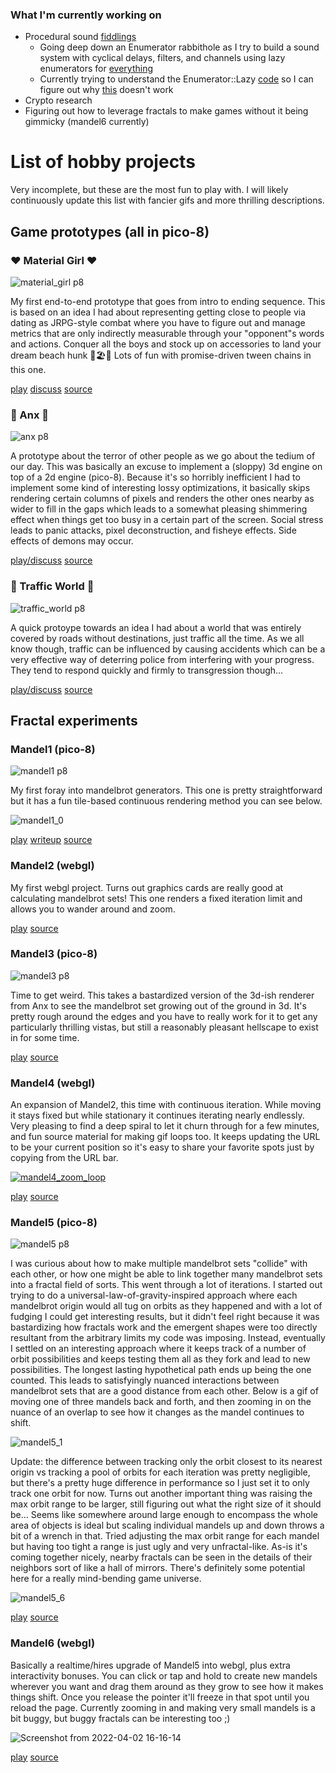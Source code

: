 ### What I'm currently working on
* Procedural sound [fiddlings](https://github.com/jcwilk/sound_formatter)
  * Going deep down an Enumerator rabbithole as I try to build a sound system with cyclical delays, filters, and channels using lazy enumerators for [everything](https://github.com/jcwilk/sound_formatter/blob/20566330f74cff53e6cbd1720210ae933454e4ab/sound_player.rb#L110)
  * Currently trying to understand the Enumerator::Lazy [code](https://github.com/ruby/ruby/blob/v2_7_0/enumerator.c#L1668-L2777) so I can figure out why [this](https://gist.github.com/jcwilk/2a03147d2278dcc3283cbb2d466231f5) doesn't work
* Crypto research
* Figuring out how to leverage fractals to make games without it being gimmicky (mandel6 currently)

# List of hobby projects
Very incomplete, but these are the most fun to play with. I will likely continuously update this list with fancier gifs and more thrilling descriptions.

## Game prototypes (all in pico-8)
### ❤️ Material Girl ❤️
![material_girl p8](https://user-images.githubusercontent.com/39782/159227267-e9732b5c-78aa-401a-a8a8-12e3e397bf11.png)

My first end-to-end prototype that goes from intro to ending sequence. This is based on an idea I had about representing getting close to people via dating as JRPG-style combat where you have to figure out and manage metrics that are only indirectly measurable through your "opponent"s words and actions. Conquer all the boys and stock up on accessories to land your dream beach hunk 💅🏖️💞 Lots of fun with promise-driven tween chains in this one.

[play](https://jcwilk.github.io/material_girl) [discuss](https://www.lexaloffle.com/bbs/?pid=39675&tid=29166) [source](https://github.com/jcwilk/material_girl/blob/master/material_girl.p8)

### 🙈 Anx 🙈
![anx p8](https://user-images.githubusercontent.com/39782/159228458-f87d88d7-8596-496c-8362-94cfed732df8.png)

A prototype about the terror of other people as we go about the tedium of our day. This was basically an excuse to implement a (sloppy) 3d engine on top of a 2d engine (pico-8). Because it's so horribly inefficient I had to implement some kind of interesting lossy optimizations, it basically skips rendering certain columns of pixels and renders the other ones nearby as wider to fill in the gaps which leads to a somewhat pleasing shimmering effect when things get too busy in a certain part of the screen. Social stress leads to panic attacks, pixel deconstruction, and fisheye effects. Side effects of demons may occur.

[play/discuss](https://www.lexaloffle.com/bbs/?pid=42366&tid=29630) [source](https://github.com/jcwilk/anx/blob/master/anx.p8)

### 🚙 Traffic World 🚗
![traffic_world p8](https://user-images.githubusercontent.com/39782/159228213-c1349d9f-7fd1-41b7-a345-d0222b870105.png)

A quick protoype towards an idea I had about a world that was entirely covered by roads without destinations, just traffic all the time. As we all know though, traffic can be influenced by causing accidents which can be a very effective way of deterring police from interfering with your progress. They tend to respond quickly and firmly to transgression though...

[play/discuss](https://www.lexaloffle.com/bbs/?pid=59847#p) [source](https://github.com/jcwilk/traffic_world/blob/master/traffic_world.p8)

## Fractal experiments
### Mandel1 (pico-8)
![mandel1 p8](https://user-images.githubusercontent.com/39782/159228732-b464f1c0-03f2-4c96-ae57-aea1c830a72b.png)

My first foray into mandelbrot generators. This one is pretty straightforward but it has a fun tile-based continuous rendering method you can see below.

![mandel1_0](https://user-images.githubusercontent.com/39782/159221534-62b12cfe-13b0-4eb1-ba33-48d998fc1d84.gif)

[play](https://jcwilk.github.io/mandel1/) [writeup](https://jcwilk.com/mandelbrot-explorer-in-pico-8/) [source](https://github.com/jcwilk/mandel1/blob/master/mandel1.p8)

### Mandel2 (webgl)
My first webgl project. Turns out graphics cards are really good at calculating mandelbrot sets! This one renders a fixed iteration limit and allows you to wander around and zoom.

[play](https://jcwilk.github.io/mandel2) [source](https://github.com/jcwilk/mandel2/blob/master/mandel2.js)

### Mandel3 (pico-8)
![mandel3 p8](https://user-images.githubusercontent.com/39782/159229838-3ddb43ae-1d98-4042-959e-b41fe11b435d.png)

Time to get weird. This takes a bastardized version of the 3d-ish renderer from Anx to see the mandelbrot set growing out of the ground in 3d. It's pretty rough around the edges and you have to really work for it to get any particularly thrilling vistas, but still a reasonably pleasant hellscape to exist in for some time.

[play](https://jcwilk.github.io/mandel3) [source](https://github.com/jcwilk/mandel3/blob/master/mandel3.p8)

### Mandel4 (webgl)
An expansion of Mandel2, this time with continuous iteration. While moving it stays fixed but while stationary it continues iterating nearly endlessly. Very pleasing to find a deep spiral to let it churn through for a few minutes, and fun source material for making gif loops too. It keeps updating the URL to be your current position so it's easy to share your favorite spots just by copying from the URL bar.

[![mandel4_zoom_loop](https://user-images.githubusercontent.com/39782/159221416-f011a2eb-9b13-4a5c-884b-21d152af6320.gif)](https://jcwilk.github.io/mandel4/?x=-1.3998553800531095&y=0&z=1254.8361126647887)

[play](https://jcwilk.github.io/mandel4) [source](https://github.com/jcwilk/mandel4/blob/master/src/index.ts)

### Mandel5 (pico-8)
![mandel5 p8](https://user-images.githubusercontent.com/39782/159668858-00d73aad-cd84-4162-acb9-d5cbc421e73b.png)

I was curious about how to make multiple mandelbrot sets "collide" with each other, or how one might be able to link together many mandelbrot sets into a fractal field of sorts. This went through a lot of iterations. I started out trying to do a universal-law-of-gravity-inspired approach where each mandelbrot origin would all tug on orbits as they happened and with a lot of fudging I could get interesting results, but it didn't feel right because it was bastardizing how fractals work and the emergent shapes were too directly resultant from the arbitrary limits my code was imposing. Instead, eventually I settled on an interesting approach where it keeps track of a number of orbit possibilities and keeps testing them all as they fork and lead to new possibilities. The longest lasting hypothetical path ends up being the one counted. This leads to satisfyingly nuanced interactions between mandelbrot sets that are a good distance from each other. Below is a gif of moving one of three mandels back and forth, and then zooming in on the nuance of an overlap to see how it changes as the mandel continues to shift.

![mandel5_1](https://user-images.githubusercontent.com/39782/159233775-bef88e64-6d37-4208-9163-c4ac8170c1fe.gif)

Update: the difference between tracking only the orbit closest to its nearest origin vs tracking a pool of orbits for each iteration was pretty negligible, but there's a pretty huge difference in performance so I just set it to only track one orbit for now. Turns out another important thing was raising the max orbit range to be larger, still figuring out what the right size of it should be... Seems like somewhere around large enough to encompass the whole area of objects is ideal but scaling individual mandels up and down throws a bit of a wrench in that. Tried adjusting the max orbit range for each mandel but having too tight a range is just ugly and very unfractal-like. As-is it's coming together nicely, nearby fractals can be seen in the details of their neighbors sort of like a hall of mirrors. There's definitely some potential here for a really mind-bending game universe.

![mandel5_6](https://user-images.githubusercontent.com/39782/159674754-f6a8cbe2-efc5-4f8b-b0e4-388fb19af324.gif)

[play](https://jcwilk.github.io/mandel5) [source](https://github.com/jcwilk/mandel5/blob/master/mandel5.p8)

### Mandel6 (webgl)
Basically a realtime/hires upgrade of Mandel5 into webgl, plus extra interactivity bonuses. You can click or tap and hold to create new mandels wherever you want and drag them around as they grow to see how it makes things shift. Once you release the pointer it'll freeze in that spot until you reload the page. Currently zooming in and making very small mandels is a bit buggy, but buggy fractals can be interesting too ;)

![Screenshot from 2022-04-02 16-16-14](https://user-images.githubusercontent.com/39782/161404548-bf70c5ad-1edf-4069-8da7-6889ae6a411a.png)

[play](https://jcwilk.github.io/mandel6) [source](https://github.com/jcwilk/mandel4/blob/master/src/index.ts)
